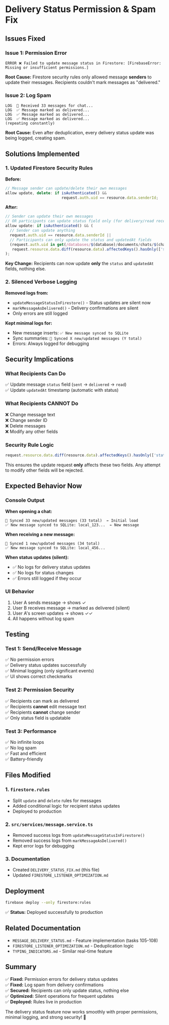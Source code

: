 # Delivery Status Permission & Spam Fix

## Issues Fixed

### Issue 1: Permission Error
```
ERROR ❌ Failed to update message status in Firestore: [FirebaseError: Missing or insufficient permissions.]
```

**Root Cause:** Firestore security rules only allowed message **senders** to update their messages. Recipients couldn't mark messages as "delivered."

### Issue 2: Log Spam
```
LOG  📱 Received 33 messages for chat...
LOG  ✅ Message marked as delivered...
LOG  ✅ Message marked as delivered...
LOG  ✅ Message marked as delivered...
(repeating constantly)
```

**Root Cause:** Even after deduplication, every delivery status update was being logged, creating spam.

## Solutions Implemented

### 1. Updated Firestore Security Rules

**Before:**
```javascript
// Message sender can update/delete their own messages
allow update, delete: if isAuthenticated() && 
                         request.auth.uid == resource.data.senderId;
```

**After:**
```javascript
// Sender can update their own messages
// OR participants can update status field only (for delivery/read receipts)
allow update: if isAuthenticated() && (
  // Sender can update anything
  request.auth.uid == resource.data.senderId ||
  // Participants can only update the status and updatedAt fields
  (request.auth.uid in get(/databases/$(database)/documents/chats/$(chatId)).data.participantIds &&
   request.resource.data.diff(resource.data).affectedKeys().hasOnly(['status', 'updatedAt']))
);
```

**Key Change:** Recipients can now update **only** the `status` and `updatedAt` fields, nothing else.

### 2. Silenced Verbose Logging

**Removed logs from:**
- `updateMessageStatusInFirestore()` - Status updates are silent now
- `markMessageAsDelivered()` - Delivery confirmations are silent
- Only errors are still logged

**Kept minimal logs for:**
- New message inserts: `✅ New message synced to SQLite`
- Sync summaries: `📱 Synced X new/updated messages (Y total)`
- Errors: Always logged for debugging

## Security Implications

### What Recipients Can Do
✅ Update message `status` field (`sent` → `delivered` → `read`)  
✅ Update `updatedAt` timestamp (automatic with status)  

### What Recipients CANNOT Do
❌ Change message text  
❌ Change sender ID  
❌ Delete messages  
❌ Modify any other fields  

### Security Rule Logic
```javascript
request.resource.data.diff(resource.data).affectedKeys().hasOnly(['status', 'updatedAt'])
```

This ensures the update request **only** affects these two fields. Any attempt to modify other fields will be rejected.

## Expected Behavior Now

### Console Output
**When opening a chat:**
```
📱 Synced 33 new/updated messages (33 total)  ← Initial load
✅ New message synced to SQLite: local_123...  ← New message
```

**When receiving a new message:**
```
📱 Synced 1 new/updated messages (34 total)
✅ New message synced to SQLite: local_456...
```

**When status updates (silent):**
- ✅ No logs for delivery status updates
- ✅ No logs for status changes
- ✅ Errors still logged if they occur

### UI Behavior
1. User A sends message → shows ✓
2. User B receives message → marked as delivered (silent)
3. User A's screen updates → shows ✓✓
4. All happens without log spam

## Testing

### Test 1: Send/Receive Message
✅ No permission errors  
✅ Delivery status updates successfully  
✅ Minimal logging (only significant events)  
✅ UI shows correct checkmarks  

### Test 2: Permission Security
✅ Recipients can mark as delivered  
✅ Recipients **cannot** edit message text  
✅ Recipients **cannot** change sender  
✅ Only status field is updatable  

### Test 3: Performance
✅ No infinite loops  
✅ No log spam  
✅ Fast and efficient  
✅ Battery-friendly  

## Files Modified

### 1. `firestore.rules`
- Split `update` and `delete` rules for messages
- Added conditional logic for recipient status updates
- Deployed to production

### 2. `src/services/message.service.ts`
- Removed success logs from `updateMessageStatusInFirestore()`
- Removed success logs from `markMessageAsDelivered()`
- Kept error logs for debugging

### 3. Documentation
- Created `DELIVERY_STATUS_FIX.md` (this file)
- Updated `FIRESTORE_LISTENER_OPTIMIZATION.md`

## Deployment

```bash
firebase deploy --only firestore:rules
```

✅ **Status:** Deployed successfully to production

## Related Documentation

- `MESSAGE_DELIVERY_STATUS.md` - Feature implementation (tasks 105-108)
- `FIRESTORE_LISTENER_OPTIMIZATION.md` - Deduplication logic
- `TYPING_INDICATORS.md` - Similar real-time feature

## Summary

✅ **Fixed:** Permission errors for delivery status updates  
✅ **Fixed:** Log spam from delivery confirmations  
✅ **Secured:** Recipients can only update status, nothing else  
✅ **Optimized:** Silent operations for frequent updates  
✅ **Deployed:** Rules live in production  

The delivery status feature now works smoothly with proper permissions, minimal logging, and strong security! 🎉

